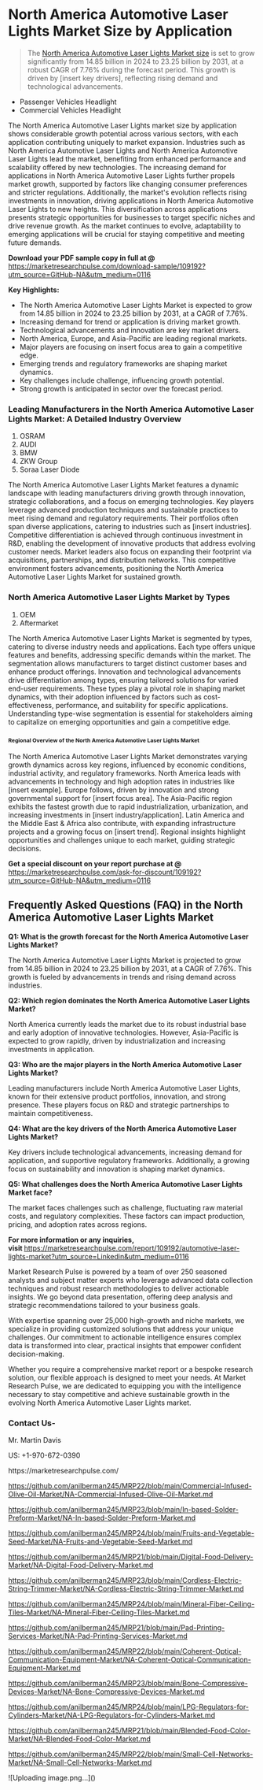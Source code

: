 <h1>North America Automotive Laser Lights Market&nbsp;Size by Application</h1><blockquote><p>The <a href="https://marketresearchpulse.com/download-sample/109192?utm_source=GitHub-NA&amp;utm_medium=0116">North America Automotive Laser Lights Market size</a> is set to grow significantly from 14.85 billion in 2024 to 23.25 billion by 2031, at a robust CAGR of 7.76% during the forecast period. This growth is driven by [insert key drivers], reflecting rising demand and technological advancements.</p></blockquote><ul><li>Passenger Vehicles Headlight <li> Commercial Vehicles Headlight</li></ul><p>The North America Automotive Laser Lights market size by application shows considerable growth potential across various sectors, with each application contributing uniquely to market expansion. Industries such as North America Automotive Laser Lights and North America Automotive Laser Lights lead the market, benefiting from enhanced performance and scalability offered by new technologies. The increasing demand for applications in North America Automotive Laser Lights further propels market growth, supported by factors like changing consumer preferences and stricter regulations. Additionally, the market's evolution reflects rising investments in innovation, driving applications in North America Automotive Laser Lights to new heights. This diversification across applications presents strategic opportunities for businesses to target specific niches and drive revenue growth. As the market continues to evolve, adaptability to emerging applications will be crucial for staying competitive and meeting future demands.</p><p><strong>Download your PDF sample copy in full at @ </strong><a href="https://marketresearchpulse.com/download-sample/109192?utm_source=GitHub-NA&amp;utm_medium=0116">https://marketresearchpulse.com/download-sample/109192?utm_source=GitHub-NA&amp;utm_medium=0116</a></p><p><strong>Key Highlights: </strong></p><ul><li>The North America Automotive Laser Lights Market is expected to grow from 14.85 billion in 2024 to 23.25 billion by 2031, at a CAGR of 7.76%.</li><li>Increasing demand for trend or application is driving market growth.</li><li>Technological advancements and innovation are key market drivers.</li><li>North America, Europe, and Asia-Pacific are leading regional markets.</li><li>Major players are focusing on insert focus area to gain a competitive edge.</li><li>Emerging trends and regulatory frameworks are shaping market dynamics.</li><li>Key challenges include challenge, influencing growth potential.</li><li>Strong growth is anticipated in sector over the forecast period.</li></ul><h3>Leading Manufacturers in the North America Automotive Laser Lights Market: A Detailed Industry Overview</h3><ol><li>OSRAM</li><li>AUDI</li><li>BMW</li><li>ZKW Group</li><li>Soraa Laser Diode</li></ol><div class="flex max-w-full flex-col flex-grow"><div class="min-h-8 text-message flex w-full flex-col items-end gap-2 whitespace-normal break-words [.text-message+&amp;]:mt-5" dir="auto" data-message-author-role="assistant" data-message-id="fd8432e4-4910-450d-b182-61b7bfb0a01f" data-message-model-slug="gpt-4o"><div class="flex w-full flex-col gap-1 empty:hidden first:pt-[3px]"><div class="markdown prose w-full break-words dark:prose-invert light"><p>The North America Automotive Laser Lights Market features a dynamic landscape with leading manufacturers driving growth through innovation, strategic collaborations, and a focus on emerging technologies. Key players leverage advanced production techniques and sustainable practices to meet rising demand and regulatory requirements. Their portfolios often span diverse applications, catering to industries such as [insert industries]. Competitive differentiation is achieved through continuous investment in R&amp;D, enabling the development of innovative products that address evolving customer needs. Market leaders also focus on expanding their footprint via acquisitions, partnerships, and distribution networks. This competitive environment fosters advancements, positioning the North America Automotive Laser Lights Market for sustained growth.</p></div></div></div></div><h3>North America Automotive Laser Lights Market by Types</h3><ol><li>OEM <li> Aftermarket</li></ol><div class="flex max-w-full flex-col flex-grow"><div class="min-h-8 text-message flex w-full flex-col items-end gap-2 whitespace-normal break-words [.text-message+&amp;]:mt-5" dir="auto" data-message-author-role="assistant" data-message-id="084470be-0bb7-4664-bddf-5156b4f41249" data-message-model-slug="gpt-4o-mini"><div class="flex w-full flex-col gap-1 empty:hidden first:pt-[3px]"><div class="markdown prose w-full break-words dark:prose-invert light"><p>The North America Automotive Laser Lights Market is segmented by types, catering to diverse industry needs and applications. Each type offers unique features and benefits, addressing specific demands within the market. The segmentation allows manufacturers to target distinct customer bases and enhance product offerings. Innovation and technological advancements drive differentiation among types, ensuring tailored solutions for varied end-user requirements. These types play a pivotal role in shaping market dynamics, with their adoption influenced by factors such as cost-effectiveness, performance, and suitability for specific applications. Understanding type-wise segmentation is essential for stakeholders aiming to capitalize on emerging opportunities and gain a competitive edge.</p></div></div></div></div><h3><span style="font-size: 11px;">Regional Overview of the North America Automotive Laser Lights Market</span></h3><div class="flex max-w-full flex-col flex-grow"><div class="min-h-8 text-message flex w-full flex-col items-end gap-2 whitespace-normal break-words [.text-message+&amp;]:mt-5" dir="auto" data-message-author-role="assistant" data-message-id="e9038762-ce64-4e30-91c9-9bd413514231" data-message-model-slug="gpt-4o-mini"><div class="flex w-full flex-col gap-1 empty:hidden first:pt-[3px]"><div class="markdown prose w-full break-words dark:prose-invert light"><p>The North America Automotive Laser Lights Market demonstrates varying growth dynamics across key regions, influenced by economic conditions, industrial activity, and regulatory frameworks. North America leads with advancements in technology and high adoption rates in industries like [insert example]. Europe follows, driven by innovation and strong governmental support for [insert focus area]. The Asia-Pacific region exhibits the fastest growth due to rapid industrialization, urbanization, and increasing investments in [insert industry/application]. Latin America and the Middle East &amp; Africa also contribute, with expanding infrastructure projects and a growing focus on [insert trend]. Regional insights highlight opportunities and challenges unique to each market, guiding strategic decisions.</p></div></div></div></div><p><strong>Get a special discount on your report purchase at @ </strong><a href="https://marketresearchpulse.com/ask-for-discount/109192?utm_source=GitHub-NA&amp;utm_medium=0116">https://marketresearchpulse.com/ask-for-discount/109192?utm_source=GitHub-NA&amp;utm_medium=0116</a></p><h2>Frequently Asked Questions (FAQ) in the North America Automotive Laser Lights Market</h2><p><strong>Q1: What is the growth forecast for the North America Automotive Laser Lights Market?</strong></p><p>The North America Automotive Laser Lights Market is projected to grow from 14.85 billion in 2024 to 23.25 billion by 2031, at a CAGR of 7.76%. This growth is fueled by advancements in trends and rising demand across industries.</p><p><strong>Q2: Which region dominates the North America Automotive Laser Lights Market?</strong></p><p>North America currently leads the market due to its robust industrial base and early adoption of innovative technologies. However, Asia-Pacific is expected to grow rapidly, driven by industrialization and increasing investments in application.</p><p><strong>Q3: Who are the major players in the North America Automotive Laser Lights Market?</strong></p><p>Leading manufacturers include North America Automotive Laser Lights, known for their extensive product portfolios, innovation, and strong presence. These players focus on R&amp;D and strategic partnerships to maintain competitiveness.</p><p><strong>Q4: What are the key drivers of the North America Automotive Laser Lights Market?</strong></p><p>Key drivers include technological advancements, increasing demand for application, and supportive regulatory frameworks. Additionally, a growing focus on sustainability and innovation is shaping market dynamics.</p><p><strong>Q5: What challenges does the North America Automotive Laser Lights Market face?</strong></p><p>The market faces challenges such as challenge, fluctuating raw material costs, and regulatory complexities. These factors can impact production, pricing, and adoption rates across regions.</p><p><strong>For more information or any inquiries, visit&nbsp;</strong><a href="https://marketresearchpulse.com/report/109192/automotive-laser-lights-market?utm_source=Linkedin&utm_medium=0116">https://marketresearchpulse.com/report/109192/automotive-laser-lights-market?utm_source=Linkedin&utm_medium=0116</a></p><p>Market Research Pulse is powered by a team of over 250 seasoned analysts and subject matter experts who leverage advanced data collection techniques and robust research methodologies to deliver actionable insights. We go beyond data presentation, offering deep analysis and strategic recommendations tailored to your business goals.</p><p>With expertise spanning over 25,000 high-growth and niche markets, we specialize in providing customized solutions that address your unique challenges. Our commitment to actionable intelligence ensures complex data is transformed into clear, practical insights that empower confident decision-making.</p><p>Whether you require a comprehensive market report or a bespoke research solution, our flexible approach is designed to meet your needs. At Market Research Pulse, we are dedicated to equipping you with the intelligence necessary to stay competitive and achieve sustainable growth in the evolving North America Automotive Laser Lights market.</p><h3><strong>Contact Us-</strong></h3><p>Mr. Martin Davis</p><p>US: +1-970-672-0390</p><p>https://marketresearchpulse.com/</p><p><a href="https://github.com/anilberman245/MRP22/blob/main/Commercial-Infused-Olive-Oil-Market/NA-Commercial-Infused-Olive-Oil-Market.md">https://github.com/anilberman245/MRP22/blob/main/Commercial-Infused-Olive-Oil-Market/NA-Commercial-Infused-Olive-Oil-Market.md</a></p><p><a href="https://github.com/anilberman245/MRP23/blob/main/In-based-Solder-Preform-Market/NA-In-based-Solder-Preform-Market.md">https://github.com/anilberman245/MRP23/blob/main/In-based-Solder-Preform-Market/NA-In-based-Solder-Preform-Market.md</a></p><p><a href="https://github.com/anilberman245/MRP24/blob/main/Fruits-and-Vegetable-Seed-Market/NA-Fruits-and-Vegetable-Seed-Market.md">https://github.com/anilberman245/MRP24/blob/main/Fruits-and-Vegetable-Seed-Market/NA-Fruits-and-Vegetable-Seed-Market.md</a></p><p><a href="https://github.com/anilberman245/MRP21/blob/main/Digital-Food-Delivery-Market/NA-Digital-Food-Delivery-Market.md">https://github.com/anilberman245/MRP21/blob/main/Digital-Food-Delivery-Market/NA-Digital-Food-Delivery-Market.md</a></p><p><a href="https://github.com/anilberman245/MRP23/blob/main/Cordless-Electric-String-Trimmer-Market/NA-Cordless-Electric-String-Trimmer-Market.md">https://github.com/anilberman245/MRP23/blob/main/Cordless-Electric-String-Trimmer-Market/NA-Cordless-Electric-String-Trimmer-Market.md</a></p><p><a href="https://github.com/anilberman245/MRP24/blob/main/Mineral-Fiber-Ceiling-Tiles-Market/NA-Mineral-Fiber-Ceiling-Tiles-Market.md">https://github.com/anilberman245/MRP24/blob/main/Mineral-Fiber-Ceiling-Tiles-Market/NA-Mineral-Fiber-Ceiling-Tiles-Market.md</a></p><p><a href="https://github.com/anilberman245/MRP21/blob/main/Pad-Printing-Services-Market/NA-Pad-Printing-Services-Market.md">https://github.com/anilberman245/MRP21/blob/main/Pad-Printing-Services-Market/NA-Pad-Printing-Services-Market.md</a></p><p><a href="https://github.com/anilberman245/MRP22/blob/main/Coherent-Optical-Communication-Equipment-Market/NA-Coherent-Optical-Communication-Equipment-Market.md">https://github.com/anilberman245/MRP22/blob/main/Coherent-Optical-Communication-Equipment-Market/NA-Coherent-Optical-Communication-Equipment-Market.md</a></p><p><a href="https://github.com/anilberman245/MRP23/blob/main/Bone-Compressive-Devices-Market/NA-Bone-Compressive-Devices-Market.md">https://github.com/anilberman245/MRP23/blob/main/Bone-Compressive-Devices-Market/NA-Bone-Compressive-Devices-Market.md</a></p><p><a href="https://github.com/anilberman245/MRP24/blob/main/LPG-Regulators-for-Cylinders-Market/NA-LPG-Regulators-for-Cylinders-Market.md">https://github.com/anilberman245/MRP24/blob/main/LPG-Regulators-for-Cylinders-Market/NA-LPG-Regulators-for-Cylinders-Market.md</a></p><p><a href="https://github.com/anilberman245/MRP21/blob/main/Blended-Food-Color-Market/NA-Blended-Food-Color-Market.md">https://github.com/anilberman245/MRP21/blob/main/Blended-Food-Color-Market/NA-Blended-Food-Color-Market.md</a></p><p><a href="https://github.com/anilberman245/MRP22/blob/main/Small-Cell-Networks-Market/NA-Small-Cell-Networks-Market.md">https://github.com/anilberman245/MRP22/blob/main/Small-Cell-Networks-Market/NA-Small-Cell-Networks-Market.md</a></p>
![Uploading image.png…]()
